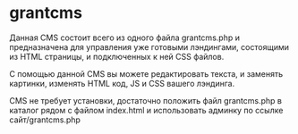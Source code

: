 # grantcms
Данная CMS состоит всего из одного файла grantcms.php и предназначена для управления уже готовыми лэндингами, состоящими из HTML страницы, и подключенных к ней CSS файлов.

С помощью данной CMS вы можете редактировать текста, и заменять картинки, изменять HTML код, JS и CSS вашего лэндинга.

CMS не требует установки, достаточно положить файл grantcms.php в каталог рядом с файлом index.html и использовать админку по ссылке сайт/grantcms.php
